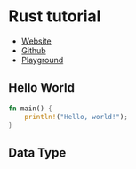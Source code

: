 # Rust tutorial

- [Website](https://www.rust-lang.org/)
- [Github](https://github.com/rust-lang/rust)
- [Playground](https://play.rust-lang.org/)

## Hello World

```rust
fn main() {
    println!("Hello, world!");
}
```

## Data Type
